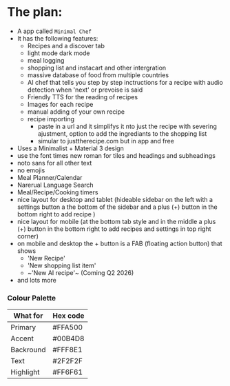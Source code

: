 # **The plan**:

- A app called `Minimal Chef`
- It has the following features:
  - Recipes and a discover tab
  - light mode dark mode
  - meal logging
  - shopping list and instacart and other intergration
  - massive database of food from multiple countries
  - AI chef that tells you step by step inctructions for a recipe with audio detection when 'next' or prevoise is said
  - Friendly TTS for the reading of recipes
  - Images for each recipe
  - manual adding of your own recipe
  - recipe importing
    - paste in a url and it simplifys it nto just the recipe with severing ajustment, option to add the ingrediants to the shopping list
    - simular to justtherecipe.com but in app and free
- Uses a Minimalist + Material 3 design
- use the font times new roman for tiles and headings and subheadings
- noto sans for all other text
- no emojis
- Meal Planner/Calendar
- Narerual Language Search
- Meal/Recipe/Cooking timers
- nice layout for desktop and tablet (hideable sidebar on the left with a settings button a the bottom of the sidebar and a plus (+) button in the bottom right to add recipe )
- nice layout for mobile (at the bottom tab style and in the middle a plus (+) button in the bottom right to add recipes and settings in top right corner)
- on mobile and desktop the + button is a FAB (floating action button) that shows
  - 'New Recipe'
  - 'New shopping list item'
  - ~'New AI recipe'~ (Coming Q2 2026)
- and lots more

### Colour Palette

|What for |Hex code|
|---------|--------|
|Primary  |#FFA500 |
|Accent   |#00B4D8 | 
|Backround|#FFF8E1 |
|Text     |#2F2F2F |
|Highlight|#FF6F61 |
